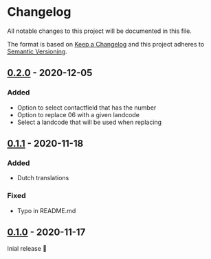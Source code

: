 # Changelog

All notable changes to this project will be documented in this file.

The format is based on [Keep a Changelog] and this project adheres to [Semantic Versioning].

## [0.2.0] - 2020-12-05

### Added

- Option to select contactfield that has the number
- Option to replace 06 with a given landcode
- Select a landcode that will be used when replacing

## [0.1.1] - 2020-11-18

### Added

- Dutch translations

### Fixed

- Typo in README.md

## [0.1.0] - 2020-11-17

Inial release 🎉

[0.2.0]: https://github.com/bastolen/mautic-message-extension/releases/tag/0.2.0
[0.1.1]: https://github.com/bastolen/mautic-message-extension/releases/tag/0.1.1
[0.1.0]: https://github.com/bastolen/mautic-message-extension/releases/tag/0.1.0
[keep a changelog]: https://keepachangelog.com/en/1.0.0/
[semantic versioning]: https://semver.org/spec/v2.0.0.html
